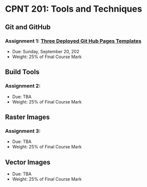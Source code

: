 # CPNT 201: Tools and Techniques
## Git and GitHub
### Assignment 1: [Three Deployed Git Hub Pages Templates](assignment-1)
- Due: Sunday, September 20, 202
- Weight: 25% of Final Course Mark

## Build Tools
### Assignment 2:
- Due: TBA
- Weight: 25% of Final Course Mark

## Raster Images
### Assignment 3:
- Due: TBA
- Weight: 25% of Final Course Mark

## Vector Images
- Due: TBA
- Weight: 25% of Final Course Mark
